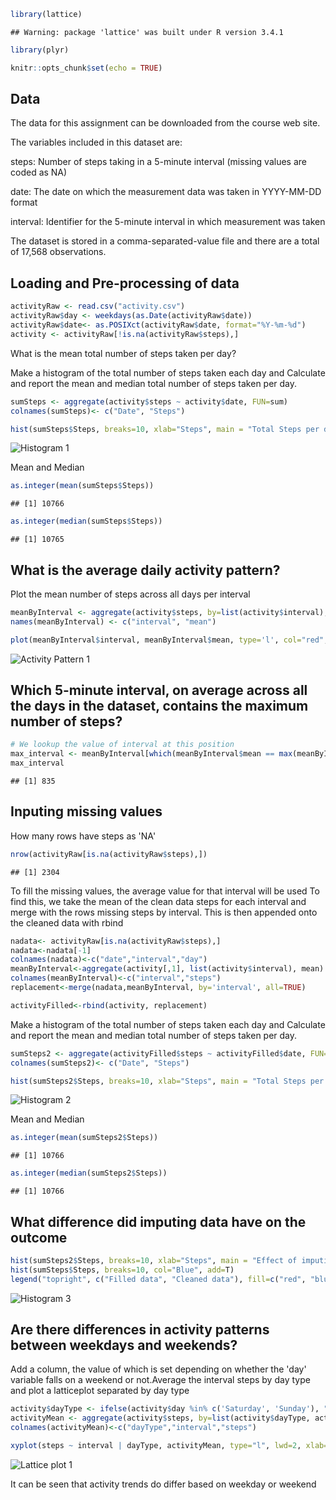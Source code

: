 ``` r
library(lattice)
```

    ## Warning: package 'lattice' was built under R version 3.4.1

``` r
library(plyr)

knitr::opts_chunk$set(echo = TRUE)
```

Data
----

The data for this assignment can be downloaded from the course web site.

The variables included in this dataset are:

steps: Number of steps taking in a 5-minute interval (missing values are coded as NA)

date: The date on which the measurement data was taken in YYYY-MM-DD format

interval: Identifier for the 5-minute interval in which measurement was taken

The dataset is stored in a comma-separated-value file and there are a total of 17,568 observations.

Loading and Pre-processing of data
----------------------------------

``` r
activityRaw <- read.csv("activity.csv")
activityRaw$day <- weekdays(as.Date(activityRaw$date))
activityRaw$date<- as.POSIXct(activityRaw$date, format="%Y-%m-%d")
activity <- activityRaw[!is.na(activityRaw$steps),]
```

What is the mean total number of steps taken per day?

Make a histogram of the total number of steps taken each day and Calculate and report the mean and median total number of steps taken per day.

``` r
sumSteps <- aggregate(activity$steps ~ activity$date, FUN=sum)
colnames(sumSteps)<- c("Date", "Steps")

hist(sumSteps$Steps, breaks=10, xlab="Steps", main = "Total Steps per day")
```

![Histogram 1](figure-markdown/project%201b-1.png)

Mean and Median

``` r
as.integer(mean(sumSteps$Steps))
```

    ## [1] 10766

``` r
as.integer(median(sumSteps$Steps))
```

    ## [1] 10765

What is the average daily activity pattern?
-------------------------------------------

Plot the mean number of steps across all days per interval

``` r
meanByInterval <- aggregate(activity$steps, by=list(activity$interval), FUN=mean)
names(meanByInterval) <- c("interval", "mean")

plot(meanByInterval$interval, meanByInterval$mean, type='l', col="red", lwd=3, xlab="Interval (minutes)", ylab="Average steps", main="Average steps per interval")
```

![Activity Pattern 1](figure-markdown/project%201d-1.png)

Which 5-minute interval, on average across all the days in the dataset, contains the maximum number of steps?
-------------------------------------------------------------------------------------------------------------

``` r
# We lookup the value of interval at this position
max_interval <- meanByInterval[which(meanByInterval$mean == max(meanByInterval$mean)), 1]
max_interval
```

    ## [1] 835

Inputing missing values
-----------------------

How many rows have steps as 'NA'

``` r
nrow(activityRaw[is.na(activityRaw$steps),])
```

    ## [1] 2304

To fill the missing values, the average value for that interval will be used To find this, we take the mean of the clean data steps for each interval and merge with the rows missing steps by interval. This is then appended onto the cleaned data with rbind

``` r
nadata<- activityRaw[is.na(activityRaw$steps),]
nadata<-nadata[-1]
colnames(nadata)<-c("date","interval","day")
meanByInterval<-aggregate(activity[,1], list(activity$interval), mean)
colnames(meanByInterval)<-c("interval","steps")
replacement<-merge(nadata,meanByInterval, by='interval', all=TRUE)

activityFilled<-rbind(activity, replacement)
```

Make a histogram of the total number of steps taken each day and Calculate and report the mean and median total number of steps taken per day.

``` r
sumSteps2 <- aggregate(activityFilled$steps ~ activityFilled$date, FUN=sum)
colnames(sumSteps2)<- c("Date", "Steps")

hist(sumSteps2$Steps, breaks=10, xlab="Steps", main = "Total Steps per day")
```

![Histogram 2](figure-markdown/project%201h-1.png)

Mean and Median

``` r
as.integer(mean(sumSteps2$Steps))
```

    ## [1] 10766

``` r
as.integer(median(sumSteps2$Steps))
```

    ## [1] 10766

What difference did imputing data have on the outcome
-----------------------------------------------------

``` r
hist(sumSteps2$Steps, breaks=10, xlab="Steps", main = "Effect of imputing data by mean interval filling", col="Red")
hist(sumSteps$Steps, breaks=10, col="Blue", add=T)
legend("topright", c("Filled data", "Cleaned data"), fill=c("red", "blue") )
```

![Histogram 3](figure-markdown/project%201j-1.png)

Are there differences in activity patterns between weekdays and weekends?
-------------------------------------------------------------------------

Add a column, the value of which is set depending on whether the 'day' variable falls on a weekend or not.Average the interval steps by day type and plot a latticeplot separated by day type

``` r
activity$dayType <- ifelse(activity$day %in% c('Saturday', 'Sunday'), "weekend", "weekday")
activityMean <- aggregate(activity$steps, by=list(activity$dayType, activity$interval), mean)
colnames(activityMean)<-c("dayType","interval","steps")

xyplot(steps ~ interval | dayType, activityMean, type="l", lwd=2, xlab="Interval", ylab="Number of steps", layout=c(1,2))
```

![Lattice plot 1](figure-markdown/project%201k-1.png)

It can be seen that activity trends do differ based on weekday or weekend
